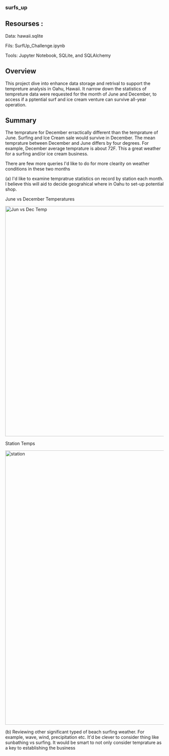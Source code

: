 ### surfs_up

## Resourses : 

Data: hawaii.sqlite

Fils: SurfUp_Challenge.ipynb

Tools: Jupyter Notebook, SQLite, and SQLAlchemy

## Overview 

This project dive into enhance data storage and retrival to support the tempreture analysis in Oahu, Hawaii. It narrow down the statistics of tempreture data were requested for the month of June and December, to access if a pptential surf and ice cream venture can survive all-year operation.

## Summary
The temprature for December erractically different than the temprature of June. Surfing and Ice Cream sale would survive in December. The mean temprature 
between December and June differs by four degrees. For example, December average temprature is about 72F. This a great weather for a surfing and/or ice cream business. 

There are few more queries I'd like to do for more clearity on weather conditions in these two months 

(a) I'd like to examine tempratrue statistics on record by station each month. I believe this will aid to decide geograhical where in Oahu to set-up potential shop. 

June vs December Temperatures 

<img width="733" alt="Jun vs Dec Temp" src="https://user-images.githubusercontent.com/106555873/182738940-930df7c3-31ca-4f06-aefb-e7d00bbf22a6.png">

Station Temps 

<img width="873" alt="station" src="https://user-images.githubusercontent.com/106555873/182988901-0088ff91-b540-4565-adf0-0195177d6cf0.png">


(b) Reviewing other significant typed of beach surfing weather. For example, wave, wind, precipitation etc. It'd be clever to consider thing like sunbathing vs surfing. It would be smart to not only consider temprature as a key to establishing the business
